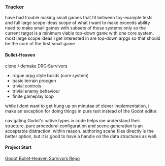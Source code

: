 ### Tracker

have had trouble making small games that fit between toy-example tests and full large scope ideas
scope of what i want to make exceeds ability
need to make small games with subsets of those systems only
so the current target is a minimum viable top-down game with *one* core system.
most large scope ideas i get interested in are top-down arpgs
so that should be the core of the first small game

#### Bullet-Heaven
clone / demake DRG:Survivors

- rogue arpg style builds (core system)
- basic terrain procgen
- trivial controls
- trivial enemy behaviour
- finite gameplay loop

while i dont want to get hung up on minutae of clever implementation, 
i make an exception for doing things in pure text instead of the Godot editor.

navigating Godot's native types in code helps me understand their structure.
pure procedural configuration and scene generation is an acceptable distraction.
within reason.
authoring scene files directly is the better option, but it is good to have a handle on the data structures as well.

#### Project Start
[Godot Bullet-Heaven Survivors Repo](../GD_BH-S/doc/README.md)

